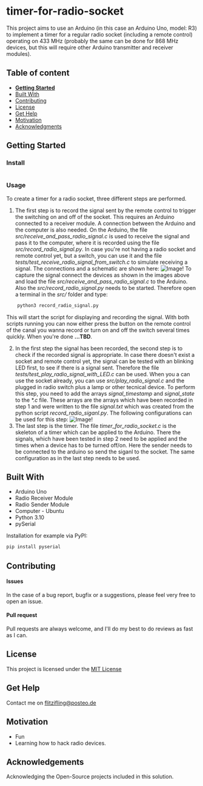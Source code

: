 # timer-for-radio-socket

This project aims to use an Arduino (in this case an Arduino Uno, model: R3) to implement a timer for a regular radio socket (including a remote control) operating on 433 MHz (probably the same can be done for 868 MHz devices, but this will require other Arduino transmitter and receiver modules).

## Table of content

- [**Getting Started**](#getting-started)
- [Built With](#built-with)
- [Contributing](#contributing)
- [License](#license)
- [Get Help](#get-help)
- [Motivation](#motivation)
- [Acknowledgments](#acknowledgements)

## Getting Started


### Install
```console

```

### Usage
To create a timer for a radio socket, three different steps are performed.
1. The first step is to record the signal sent by the remote control to trigger the switching on and off of the socket. This requires an Arduino connected to a receiver module. A connection between the Arduino and the computer is also needed. On the Arduino, the file *src/receive_and_pass_radio_signal.c* is used to receive the signal and pass it to the computer, where it is recorded using the file *src/record_radio_signal.py*. In case you're not having a radio socket and remote control yet, but a switch, you can use it and the file *tests/test_receive_radio_signal_from_switch.c* to simulate receiving a signal.
    The connections and a schematic are shown here:
![Image!]()
    To capture the signal connect the devices as shown in the images above and load the file *src/receive_and_pass_radio_signal.c* to the Arduino. Also the *src/record_radio_signal.py* needs to be started. Therefore open a terminal in the *src/* folder and type:
    
```sh
    python3 record_radio_signal.py
```
   This will start the script for displaying and recording the signal. With both scripts running you can now either press the button on the remote control of the canal you wanna record or turn on and off the switch several times quickly. When you're done **...TBD**. 
 
2. In the first step the signal has been recorded, the second step is to check if the recorded signal is appropriate. In case there doesn't exist a socket and remote control yet, the signal can be tested with an blinking LED first, to see if there is a signal sent. Therefore the file *tests/test_play_radio_signal_with_LED.c* can be used. When you a can use the socket already, you can use *src/play_radio_signal.c* and the plugged in radio switch plus a lamp or other tecnical device. To perform this step, you need to add the arrays *signal_timestamp* and *signal_state* to the *\*.c* file. These arrays are the arrays which have been recorded in step 1 and were written to the file *signal.txt* which was created from the python script *record_radio_siganl.py*. The following configurations can be used for this step:
![Image!]()
3. The last step is the timer. The file *timer_for_radio_socket.c* is the skeleton of a timer which can be applied to the Arduino. There the signals, which have been tested in step 2 need to be applied and the times when a device has to be turned off/on. Here the sender needs to be connected to the arduino so send the siganl to the socket. The same configuration as in the last step needs to be used.

## Built With
* Arduino Uno
* Radio Receiver Module
* Radio Sender Module
* Computer - Ubuntu
* Python 3.10
* pySerial

Installation for example via PyPI:

```sh
pip install pyserial
```

## Contributing

#### Issues
In the case of a bug report, bugfix or a suggestions, please feel very free to open an issue.

#### Pull request
Pull requests are always welcome, and I'll do my best to do reviews as fast as I can.

## License

This project is licensed under the [MIT License](https://github.com/this/project/blob/master/LICENSE)

## Get Help
Contact me on flitzifling@posteo.de

## Motivation
* Fun
* Learning how to hack radio devices.

## Acknowledgements
Acknowledging the Open-Source projects included in this solution.
